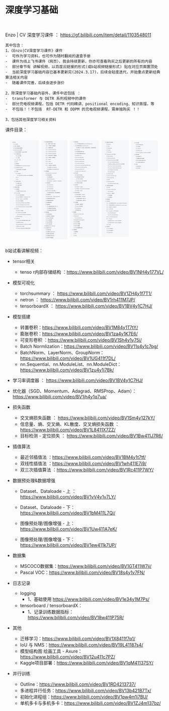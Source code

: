 

<br>

# 深度学习基础<!-- {docsify-ignore} -->



<br>

Enzo | CV 深度学习课件 ： https://gf.bilibili.com/item/detail/1103548011

```
其中包含：
1、《Enzo|CV深度学习课件》课件
-  可作为学习资料，也可作为随时翻阅的速查手册
-  课件为线上飞书课件（网页），我会持续更新，你亦可查看购买之后更新的所有的内容
-  部分章节有 讲解视频，以百度云链接的形式(或b站视频链接形式) 贴在对应页面置顶处
-  当前深度学习基础内容已基本更新完(2024.3.17)，后续会轻度迭代，开始重点更新经典算法相关内容
-  随着课件完善，后续会逐步涨价

2、除深度学习基础内容外，课件中还包括 ：
-  transformer 与 DETR 系列视频中的课件
-  部分充电视频课程，包括 DETR 代码精讲、positional encoding、知识蒸馏，等
-  不包括！！不包括  RT-DETR 和 DDPM 的充电视频课程，需单独购买 ！！

3、包括其他深度学习相关资料
```



课件目录：

![课件目录](/_media/课件目录.jpeg)



b站试看讲解视频：

- tensor相关
  - tenso r内部存储结构 ：https://www.bilibili.com/video/BV1NH4y177VL/
- 模型可视化
  -  torchsummary ： https://www.bilibili.com/video/BV1ZH4y1f7T1/
  -  netron ： https://www.bilibili.com/video/BV1rh411M7JP/
  -  tensorboardX ： https://www.bilibili.com/video/BV1BV4y1C7HJ/
- 模型搭建
  - 转置卷积：https://www.bilibili.com/video/BV1M84y1T7tY/
  - 膨胀卷积：https://www.bilibili.com/video/BV1za4y1K7E6/
  - 可变形卷积 ：https://www.bilibili.com/video/BV1Sh4y1y75i/
  - Batch Normlization：https://www.bilibili.com/video/BV11s4y1c7pg/
  - BatchNorm、LayerNorm、GroupNorm：https://www.bilibili.com/video/BV1UG411f7DL/
  - nn.Sequential、nn.ModuleList、nn.ModuleDict：https://www.bilibili.com/video/BV1zu4y1i7Bk/
- 学习率调度器 ： https://www.bilibili.com/video/BV1BV4y1C7HJ/
- 优化器（SGD、Momentum、Adagrad、RMSProp、Adam）：https://www.bilibili.com/video/BV1jh4y1q7ua/
- 损失函数

  - 交叉熵损失函数 ： https://www.bilibili.com/video/BV1Sm4y127kY/
  - 信息量、熵、交叉熵、KL散度、交叉熵损失函数 ： https://www.bilibili.com/video/BV1L8411X7ZZ/
  - 目标检测 - 定位损失 ： https://www.bilibili.com/video/BV1Bw411J7R6/
- 插值算法

  - 最近邻插值法 ：https://www.bilibili.com/video/BV1BM4y1t7tf/
  - 双线性插值法 ：https://www.bilibili.com/video/BV1wh411E7j9/
  - 双三次插值算法 ：https://www.bilibili.com/video/BV1Rc411P7WY/
- 数据预处理&数据增强

  - Dataset、Dataloade - 上 ：https://www.bilibili.com/video/BV1vV4y1v7LY/

  - Dataset、Dataloade - 下：https://www.bilibili.com/video/BV1bM411L7Qi/

  - 图像预处理/图像增强 - 上：https://www.bilibili.com/video/BV1Uw411A7eK/

  - 图像预处理/图像增强 - 下：https://www.bilibili.com/video/BV1ew411k7UP/
- 数据集
  - MSCOCO数据集：https://www.bilibili.com/video/BV1GT411W7ji/
  - Pascal VOC：https://www.bilibili.com/video/BV18s4y1v7FN/
- 日志记录

  - logging
    - 1、基础使用  https://www.bilibili.com/video/BV1e34y1M7Ps/	
  - tensorboard / tensorboardX：
    - 1、记录训练数据指标：https://www.bilibili.com/video/BV18w411P75R/
- 其他
  - 迁移学习：https://www.bilibili.com/video/BV1X8411f7q1/
  - IoU 与 NMS：https://www.bilibili.com/video/BV19L41187s4/
  - 模型结构图 绘画工具 - Axure：https://www.bilibili.com/video/BV12u411c7PZ/
  - Kaggle项目部署：https://www.bilibili.com/video/BV1qM41137SY/
- 并行训练
  - Outline：https://www.bilibili.com/video/BV1RD4213737/
  - 多进程并行任务：https://www.bilibili.com/video/BV13b421B7Tx/
  - 初始化进程组：https://www.bilibili.com/video/BV1pw4m1i7BU/
  - 单机多卡与多机多卡：https://www.bilibili.com/video/BV1ZJ4m137bz/

